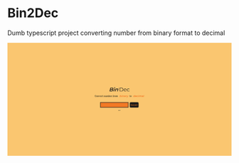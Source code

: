 # Bin2Dec
Dumb typescript project converting number from binary format to decimal

![alt text](https://github.com/sonthanhtran/Bin2Dec/blob/main/images/app.png)
